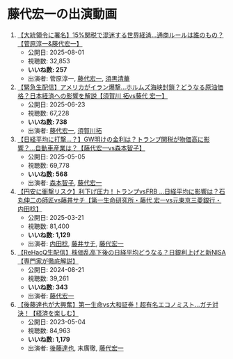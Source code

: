 # 藤代宏一の出演動画

1.  [【大統領令に署名】15%関税で混迷する世界経済...通商ルールは誰のもの？【菅原淳一&藤代宏一】](https://www.youtube.com/watch?v=1fRj3pR4oag)
    -   公開日: 2025-08-01
    -   視聴数: 32,853
    -   **いいね数: 257**
    -   出演者: 菅原淳一, [藤代宏一](/rehacq_fan/people/藤代宏一 "wikilink"), [須黒清華](/rehacq_fan/people/須黒清華 "wikilink")
1.  [【緊急生配信】アメリカがイラン爆撃...ホルムズ海峡封鎖？どうなる原油価格？日本経済への影響を解説【須賀川 拓vs藤代 宏一】](https://www.youtube.com/watch?v=NRPv6J1I9dg)
    -   公開日: 2025-06-23
    -   視聴数: 67,228
    -   **いいね数: 738**
    -   出演者: [藤代宏一](/rehacq_fan/people/藤代宏一 "wikilink"), [須賀川拓](/rehacq_fan/people/須賀川拓 "wikilink")
1.  [【日経平均に打撃...？】GW明けの金利は？トランプ関税が物価高に影響？…自動車産業は？【藤代宏一vs森本智子】](https://www.youtube.com/watch?v=a2O6SmevNr0)
    -   公開日: 2025-05-05
    -   視聴数: 69,778
    -   **いいね数: 568**
    -   出演者: [森本智子](/rehacq_fan/people/森本智子 "wikilink"), [藤代宏一](/rehacq_fan/people/藤代宏一 "wikilink")
1.  [【円安に衝撃リスク】利下げ圧力！トランプvsFRB …日経平均に影響は？石丸伸二の師匠vs藤井サチ【第一生命研究所・藤代 宏一vs元東京三菱銀行・内田稔】](https://www.youtube.com/watch?v=n5HfycsJkuw)
    -   公開日: 2025-03-21
    -   視聴数: 81,400
    -   **いいね数: 1,129**
    -   出演者: [内田稔](/rehacq_fan/people/内田稔 "wikilink"), [藤井サチ](/rehacq_fan/people/藤井サチ "wikilink"), [藤代宏一](/rehacq_fan/people/藤代宏一 "wikilink")
1.  [【ReHacQ生配信】株価乱高下後の日経平均どうなる？日銀利上げと新NISA【専門家が徹底解説】](https://www.youtube.com/watch?v=3NWsNtr2a8E)
    -   公開日: 2024-08-21
    -   視聴数: 39,261
    -   **いいね数: 343**
    -   出演者: [藤代宏一](/rehacq_fan/people/藤代宏一 "wikilink")
1.  [【後藤達也が大興奮】第一生命vs大和証券！超有名エコノミスト…ガチ対決！【経済を楽しむ】](https://www.youtube.com/watch?v=tZC0Pf7bbes)
    -   公開日: 2023-05-04
    -   視聴数: 84,963
    -   **いいね数: 1,179**
    -   出演者: [後藤達也](/rehacq_fan/people/後藤達也 "wikilink"), 末廣徹, [藤代宏一](/rehacq_fan/people/藤代宏一 "wikilink")
